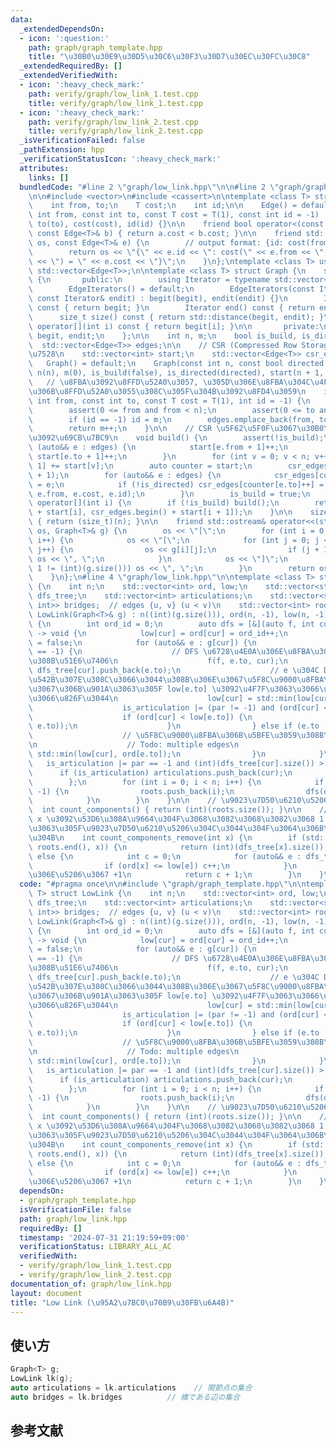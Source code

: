 ```yaml
---
data:
  _extendedDependsOn:
  - icon: ':question:'
    path: graph/graph_template.hpp
    title: "\u30B0\u30E9\u30D5\u30C6\u30F3\u30D7\u30EC\u30FC\u30C8"
  _extendedRequiredBy: []
  _extendedVerifiedWith:
  - icon: ':heavy_check_mark:'
    path: verify/graph/low_link_1.test.cpp
    title: verify/graph/low_link_1.test.cpp
  - icon: ':heavy_check_mark:'
    path: verify/graph/low_link_2.test.cpp
    title: verify/graph/low_link_2.test.cpp
  _isVerificationFailed: false
  _pathExtension: hpp
  _verificationStatusIcon: ':heavy_check_mark:'
  attributes:
    links: []
  bundledCode: "#line 2 \"graph/low_link.hpp\"\n\n#line 2 \"graph/graph_template.hpp\"\
    \n\n#include <vector>\n#include <cassert>\n\ntemplate <class T> struct Edge {\n\
    \    int from, to;\n    T cost;\n    int id;\n\n    Edge() = default;\n    Edge(const\
    \ int from, const int to, const T cost = T(1), const int id = -1) : from(from),\
    \ to(to), cost(cost), id(id) {}\n\n    friend bool operator<(const Edge<T>& a,\
    \ const Edge<T>& b) { return a.cost < b.cost; }\n\n    friend std::ostream& operator<<(std::ostream&\
    \ os, const Edge<T>& e) {\n        // output format: {id: cost(from, to) = cost}\n\
    \        return os << \"{\" << e.id << \": cost(\" << e.from << \", \" << e.to\
    \ << \") = \" << e.cost << \"}\";\n    }\n};\ntemplate <class T> using Edges =\
    \ std::vector<Edge<T>>;\n\ntemplate <class T> struct Graph {\n    struct EdgeIterators\
    \ {\n       public:\n        using Iterator = typename std::vector<Edge<T>>::iterator;\n\
    \        EdgeIterators() = default;\n        EdgeIterators(const Iterator& begit,\
    \ const Iterator& endit) : begit(begit), endit(endit) {}\n        Iterator begin()\
    \ const { return begit; }\n        Iterator end() const { return endit; }\n  \
    \      size_t size() const { return std::distance(begit, endit); }\n        Edge<T>&\
    \ operator[](int i) const { return begit[i]; }\n\n       private:\n        Iterator\
    \ begit, endit;\n    };\n\n    int n, m;\n    bool is_build, is_directed;\n  \
    \  std::vector<Edge<T>> edges;\n\n    // CSR (Compressed Row Storage) \u5F62\u5F0F\
    \u7528\n    std::vector<int> start;\n    std::vector<Edge<T>> csr_edges;\n\n \
    \   Graph() = default;\n    Graph(const int n, const bool directed = false) :\
    \ n(n), m(0), is_build(false), is_directed(directed), start(n + 1, 0) {}\n\n \
    \   // \u8FBA\u3092\u8FFD\u52A0\u3057, \u305D\u306E\u8FBA\u304C\u4F55\u756A\u76EE\
    \u306B\u8FFD\u52A0\u3055\u308C\u305F\u304B\u3092\u8FD4\u3059\n    int add_edge(const\
    \ int from, const int to, const T cost = T(1), int id = -1) {\n        assert(!is_build);\n\
    \        assert(0 <= from and from < n);\n        assert(0 <= to and to < n);\n\
    \        if (id == -1) id = m;\n        edges.emplace_back(from, to, cost, id);\n\
    \        return m++;\n    }\n\n    // CSR \u5F62\u5F0F\u3067\u30B0\u30E9\u30D5\
    \u3092\u69CB\u7BC9\n    void build() {\n        assert(!is_build);\n        for\
    \ (auto&& e : edges) {\n            start[e.from + 1]++;\n            if (!is_directed)\
    \ start[e.to + 1]++;\n        }\n        for (int v = 0; v < n; v++) start[v +\
    \ 1] += start[v];\n        auto counter = start;\n        csr_edges.resize(start.back()\
    \ + 1);\n        for (auto&& e : edges) {\n            csr_edges[counter[e.from]++]\
    \ = e;\n            if (!is_directed) csr_edges[counter[e.to]++] = Edge(e.to,\
    \ e.from, e.cost, e.id);\n        }\n        is_build = true;\n    }\n\n    EdgeIterators\
    \ operator[](int i) {\n        if (!is_build) build();\n        return EdgeIterators(csr_edges.begin()\
    \ + start[i], csr_edges.begin() + start[i + 1]);\n    }\n\n    size_t size() const\
    \ { return (size_t)(n); }\n\n    friend std::ostream& operator<<(std::ostream&\
    \ os, Graph<T>& g) {\n        os << \"[\";\n        for (int i = 0; i < (int)(g.size());\
    \ i++) {\n            os << \"[\";\n            for (int j = 0; j < (int)(g[i].size());\
    \ j++) {\n                os << g[i][j];\n                if (j + 1 != (int)(g[i].size()))\
    \ os << \", \";\n            }\n            os << \"]\";\n            if (i +\
    \ 1 != (int)(g.size())) os << \", \";\n        }\n        return os << \"]\";\n\
    \    }\n};\n#line 4 \"graph/low_link.hpp\"\n\ntemplate <class T> struct LowLink\
    \ {\n    int n;\n    std::vector<int> ord, low;\n    std::vector<std::vector<int>>\
    \ dfs_tree;\n    std::vector<int> articulations;\n    std::vector<std::pair<int,\
    \ int>> bridges;  // edges {u, v} (u < v)\n    std::vector<int> roots;\n\n   \
    \ LowLink(Graph<T>& g) : n((int)(g.size())), ord(n, -1), low(n, -1), dfs_tree(n)\
    \ {\n        int ord_id = 0;\n        auto dfs = [&](auto f, int cur, int par)\
    \ -> void {\n            low[cur] = ord[cur] = ord_id++;\n            bool is_articulation\
    \ = false;\n            for (auto&& e : g[cur]) {\n                if (ord[e.to]\
    \ == -1) {\n                    // DFS \u6728\u4E0A\u306E\u8FBA\u306B\u5BFE\u3059\
    \u308B\u51E6\u7406\n                    f(f, e.to, cur);\n                   \
    \ dfs_tree[cur].push_back(e.to);\n                    // e \u304C DFS \u6728\u306B\
    \u542B\u307E\u308C\u3066\u3044\u308B\u306E\u3067\u5F8C\u9000\u8FBA\u3092\u3059\
    \u3067\u306B\u901A\u3063\u305F low[e.to] \u3092\u4F7F\u3063\u3066\u66F4\u65B0\u3057\
    \u3066\u826F\u3044\n                    low[cur] = std::min(low[cur], low[e.to]);\n\
    \                    is_articulation |= (par != -1) and (ord[cur] <= low[e.to]);\n\
    \                    if (ord[cur] < low[e.to]) {\n                        bridges.emplace_back(std::minmax(cur,\
    \ e.to));\n                    }\n                } else if (e.to != par) {\n\
    \                    // \u5F8C\u9000\u8FBA\u306B\u5BFE\u3059\u308B\u51E6\u7406\
    \n                    // Todo: multiple edges\n                    low[cur] =\
    \ std::min(low[cur], ord[e.to]);\n                }\n            }\n         \
    \   is_articulation |= par == -1 and (int)(dfs_tree[cur].size()) > 1;\n      \
    \      if (is_articulation) articulations.push_back(cur);\n            return;\n\
    \        };\n        for (int i = 0; i < n; i++) {\n            if (ord[i] ==\
    \ -1) {\n                roots.push_back(i);\n                dfs(dfs, i, -1);\n\
    \            }\n        }\n    }\n\n    // \u9023\u7D50\u6210\u5206\u6570\n  \
    \  int count_components() { return (int)(roots.size()); }\n\n    // \u9802\u70B9\
    \ x \u3092\u53D6\u308A\u9664\u304F\u3068\u3082\u3068\u3082\u3068 1 \u3064\u3060\
    \u3063\u305F\u9023\u7D50\u6210\u5206\u304C\u3044\u304F\u3064\u306B\u306A\u308B\
    \u304B\n    int count_components_remove(int x) {\n        if (std::binary_search(roots.begin(),\
    \ roots.end(), x)) {\n            return (int)(dfs_tree[x].size());\n        }\
    \ else {\n            int c = 0;\n            for (auto&& e : dfs_tree[x]) {\n\
    \                if (ord[x] <= low[e]) c++;\n            }\n            // \u89AA\
    \u306E\u5206\u3067 +1\n            return c + 1;\n        }\n    }\n};\n"
  code: "#pragma once\n\n#include \"graph/graph_template.hpp\"\n\ntemplate <class\
    \ T> struct LowLink {\n    int n;\n    std::vector<int> ord, low;\n    std::vector<std::vector<int>>\
    \ dfs_tree;\n    std::vector<int> articulations;\n    std::vector<std::pair<int,\
    \ int>> bridges;  // edges {u, v} (u < v)\n    std::vector<int> roots;\n\n   \
    \ LowLink(Graph<T>& g) : n((int)(g.size())), ord(n, -1), low(n, -1), dfs_tree(n)\
    \ {\n        int ord_id = 0;\n        auto dfs = [&](auto f, int cur, int par)\
    \ -> void {\n            low[cur] = ord[cur] = ord_id++;\n            bool is_articulation\
    \ = false;\n            for (auto&& e : g[cur]) {\n                if (ord[e.to]\
    \ == -1) {\n                    // DFS \u6728\u4E0A\u306E\u8FBA\u306B\u5BFE\u3059\
    \u308B\u51E6\u7406\n                    f(f, e.to, cur);\n                   \
    \ dfs_tree[cur].push_back(e.to);\n                    // e \u304C DFS \u6728\u306B\
    \u542B\u307E\u308C\u3066\u3044\u308B\u306E\u3067\u5F8C\u9000\u8FBA\u3092\u3059\
    \u3067\u306B\u901A\u3063\u305F low[e.to] \u3092\u4F7F\u3063\u3066\u66F4\u65B0\u3057\
    \u3066\u826F\u3044\n                    low[cur] = std::min(low[cur], low[e.to]);\n\
    \                    is_articulation |= (par != -1) and (ord[cur] <= low[e.to]);\n\
    \                    if (ord[cur] < low[e.to]) {\n                        bridges.emplace_back(std::minmax(cur,\
    \ e.to));\n                    }\n                } else if (e.to != par) {\n\
    \                    // \u5F8C\u9000\u8FBA\u306B\u5BFE\u3059\u308B\u51E6\u7406\
    \n                    // Todo: multiple edges\n                    low[cur] =\
    \ std::min(low[cur], ord[e.to]);\n                }\n            }\n         \
    \   is_articulation |= par == -1 and (int)(dfs_tree[cur].size()) > 1;\n      \
    \      if (is_articulation) articulations.push_back(cur);\n            return;\n\
    \        };\n        for (int i = 0; i < n; i++) {\n            if (ord[i] ==\
    \ -1) {\n                roots.push_back(i);\n                dfs(dfs, i, -1);\n\
    \            }\n        }\n    }\n\n    // \u9023\u7D50\u6210\u5206\u6570\n  \
    \  int count_components() { return (int)(roots.size()); }\n\n    // \u9802\u70B9\
    \ x \u3092\u53D6\u308A\u9664\u304F\u3068\u3082\u3068\u3082\u3068 1 \u3064\u3060\
    \u3063\u305F\u9023\u7D50\u6210\u5206\u304C\u3044\u304F\u3064\u306B\u306A\u308B\
    \u304B\n    int count_components_remove(int x) {\n        if (std::binary_search(roots.begin(),\
    \ roots.end(), x)) {\n            return (int)(dfs_tree[x].size());\n        }\
    \ else {\n            int c = 0;\n            for (auto&& e : dfs_tree[x]) {\n\
    \                if (ord[x] <= low[e]) c++;\n            }\n            // \u89AA\
    \u306E\u5206\u3067 +1\n            return c + 1;\n        }\n    }\n};"
  dependsOn:
  - graph/graph_template.hpp
  isVerificationFile: false
  path: graph/low_link.hpp
  requiredBy: []
  timestamp: '2024-07-31 21:19:59+09:00'
  verificationStatus: LIBRARY_ALL_AC
  verifiedWith:
  - verify/graph/low_link_1.test.cpp
  - verify/graph/low_link_2.test.cpp
documentation_of: graph/low_link.hpp
layout: document
title: "Low Link (\u95A2\u7BC0\u70B9\u30FB\u6A4B)"
---
```


## 使い方

```cpp
Graph<T> g;
LowLink lk(g);
auto articulations = lk.articulations    // 関節点の集合
auto bridges = lk.bridges          // 橋である辺の集合
```

## 参考文献


